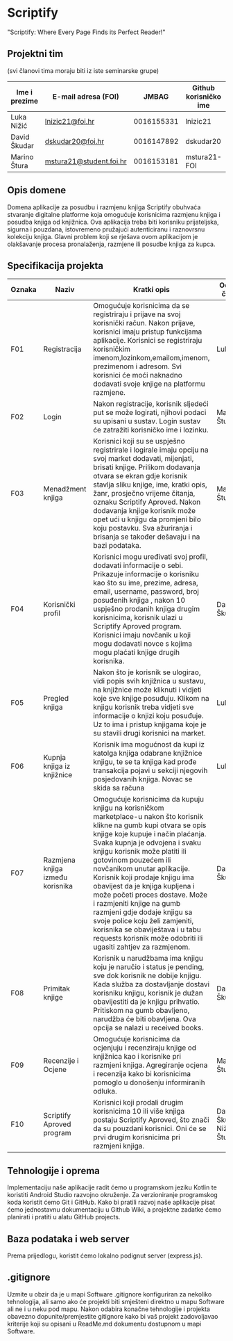 
# Scriptify
"Scriptify: Where Every Page Finds its Perfect Reader!"

## Projektni tim
(svi članovi tima moraju biti iz iste seminarske grupe)

Ime i prezime | E-mail adresa (FOI) | JMBAG | Github korisničko ime | Seminarska grupa
------------  | ------------------- | ----- | --------------------- | ----------------
Luka Nižić | lnizic21@foi.hr | 0016155331 | lnizic21 | G02
David Škudar | dskudar20@foi.hr | 0016147892 | dskudar20 | G02
Marino Štura | mstura21@student.foi.hr | 0016153181 | mstura21-FOI | G02

## Opis domene
Domena aplikacije za posudbu i razmjenu knjiga Scriptify obuhvaća stvaranje digitalne platforme koja omogućuje korisnicima razmjenu knjiga i posudba knjiga od knjižnica. Ova aplikacija treba biti korisniku prijateljska, sigurna i pouzdana, istovremeno pružajući autenticiranu i raznovrsnu kolekciju knjiga. Glavni problem koji se rješava ovom aplikacijom je olakšavanje procesa pronalaženja, razmjene ili posudbe knjiga za kupca. 

## Specifikacija projekta

Oznaka | Naziv | Kratki opis | Odgovorni član tima
------ | ----- | ----------- | -------------------
F01 | Registracija |Omogućuje korisnicima da se registriraju i prijave na svoj korisnički račun. Nakon prijave, korisnici imaju pristup funkcijama aplikacije. Korisnici se registriraju korisničkim imenom,lozinkom,emailom,imenom, prezimenom i adresom. Svi korisnici će moći naknadno dodavati svoje knjige na platformu razmjene.  | Luka  Nižić 
F02 | Login | Nakon registracije, korisnik sljedeći put se može logirati, njihovi podaci su upisani u sustav. Login sustav će zatražiti korisničko ime i lozinku.  | Marino Štura
F03 | Menadžment knjiga  | Korisnici koji su se uspješno registrirale i logirale imaju opciju na svoj market dodavati, mijenjati, brisati knjige. Prilikom dodavanja otvara se ekran gdje korisnik stavlja sliku knjige, ime, kratki opis, žanr, prosječno vrijeme čitanja, oznaku Scriptify Aproved. Nakon dodavanja knjige korisnik može opet ući u knjigu da promjeni bilo koju postavku. Sva ažuriranja i brisanja se također dešavaju i na bazi podataka.  | Marino Štura
F04 | Korisnički profil | Korisnici mogu uređivati svoj profil, dodavati informacije o sebi. Prikazuje informacije o korisniku kao što su ime, prezime, adresa, email, username, password, broj posuđenih knjiga , nakon 10 uspješno prodanih knjiga drugim korisnicima, korisnik ulazi u Scriptify Aproved program. Korisnici imaju novčanik u koji mogu dodavati novce s kojima mogu plaćati knjige drugih korisnika.  | David Škudar
F05 | Pregled knjiga | Nakon što je korisnik se ulogirao, vidi popis svih knjižnica u sustavu, na knjižnice može kliknuti i vidjeti koje sve knjige posuđuju. Klikom na knjigu korisnik treba vidjeti sve informacije o knjizi koju posuđuje. Uz to ima i pristup knjigama koje je su stavili drugi korisnici na market. | Luka Nižić 
F06 | Kupnja knjiga iz knjižnice | Korisnik ima mogućnost da kupi iz katolga knjiga odabrane knjižnice knjigu, te se ta knjiga kad prođe transakcija pojavi u sekciji njegovih posjedovanih knjiga. Novac se skida sa računa |  Luka Nižić 
F07 | Razmjena knjiga između korisnika | Omogućuje korisnicima da kupuju knjigu na korisničkom marketplace-u nakon što korisnik klikne na gumb kupi otvara se opis knjige koje kupuje i način plaćanja. Svaka kupnja je odvojena i svaku knjigu korisnik može platiti ili gotovinom pouzećem ili novčanikom unutar aplikacije. Korisnik koji prodaje knjigu ima obavijest da je knjiga kupljena i može početi proces dostave. Može i razmjeniti knjige na gumb razmjeni gdje dodaje knjigu sa svoje police koju želi zamjeniti, korisnika se obaviještava i u tabu requests korisnik može odobriti ili ugasiti zahtjev za razmjenom.|David Škudar
F08 | Primitak knjige | Korisnik u narudžbama ima knjigu koju je naručio i status je pending, sve dok korisnik ne dobije knjigu. Kada služba za dostavljanje dostavi korisniku knjigu, korisnik je dužan obavijestiti da je knjigu prihvatio. Pritiskom na gumb obavljeno, narudžba će biti obavljena. Ova opcija se nalazi u received books.|David Škudar
F09 |Recenzije i Ocjene  | Omogućuje korisnicima da ocjenjuju i recenziraju knjige od knjižnica kao i korisnike pri razmjeni knjiga. Agregiranje ocjena i recenzija kako bi korisnicima pomoglo u donošenju informiranih odluka. |Marino Štura |
F10 |Scriptify Aproved program  | Korisnici koji prodali drugim korisnicima 10 ili više knjiga postaju Scriptify Aproved, što znači da su pouzdani korisnici. Oni će se prvi drugim korisnicima pri razmjeni knjiga. | David Škudar,Luka Nižić,Marino Štura

## Tehnologije i oprema
Implementaciju naše aplikacije radit ćemo u programskom jeziku Kotlin te koristiti Android Studio razvojno okruženje. Za verzioniranje programskog koda koristit ćemo Git i GitHub. Kako bi pratili razvoj naše aplikacije pisat ćemo jednostavnu dokumentaciju u Github Wiki, a projektne zadatke ćemo planirati i pratiti u alatu GitHub projects.

## Baza podataka i web server
Prema prijedlogu, koristit ćemo lokalno podignut server (express.js).

## .gitignore
Uzmite u obzir da je u mapi Software .gitignore konfiguriran za nekoliko tehnologija, ali samo ako će projekti biti smješteni direktno u mapu Software ali ne i u neku pod mapu. Nakon odabira konačne tehnologije i projekta obavezno dopunite/premjestite gitignore kako bi vaš projekt zadovoljavao kriterije koji su opisani u ReadMe.md dokumentu dostupnom u mapi Software.
